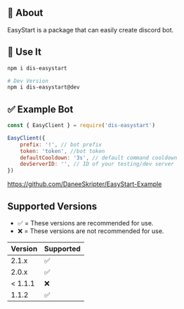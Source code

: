 ## 🤖 About 
EasyStart is a package that can easily create discord bot.
## 📝 Use It
```sh
npm i dis-easystart

# Dev Version
npm i dis-easystart@dev
```
## ✅ Example Bot
```js
const { EasyClient } = require('dis-easystart')

EasyClient({
    prefix: '!', // bot prefix
    token: 'token', //bot token
    defaultCooldown: '3s', // default command cooldown
    devServerID: '', // ID of your testing/dev server
})
```
https://github.com/DaneeSkripter/EasyStart-Example

## Supported Versions

- ✅ = These versions are recommended for use.
- :x: = These versions are not recommended for use.

| Version | Supported          |
| ------- | ------------------ |
| 2.1.x   | :white_check_mark: |
| 2.0.x   | :white_check_mark: |
| < 1.1.1  | :x:                |
| 1.1.2   | :white_check_mark: |

